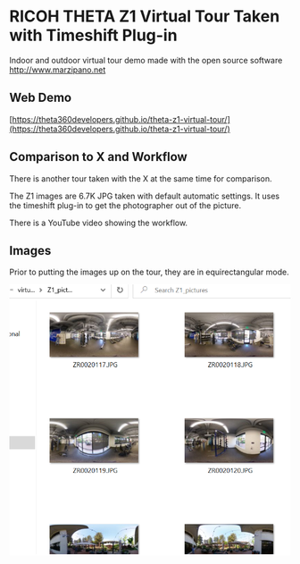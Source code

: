 # RICOH THETA Z1 Virtual Tour Taken with Timeshift Plug-in

Indoor and outdoor virtual tour demo made with the open source software 
http://www.marzipano.net

## Web Demo

[https://theta360developers.github.io/theta-z1-virtual-tour/](https://theta360developers.github.io/theta-z1-virtual-tour/)

## Comparison to X and Workflow

There is another tour taken with the X at the same time for comparison.

The Z1 images are 6.7K JPG taken with default automatic settings.  It uses the timeshift plug-in to get the photographer out of the picture.

There is a YouTube video showing the workflow.

## Images

Prior to putting the images up on the tour, they are in equirectangular mode.

![Z1 images](readme/z1_pictures.png)
